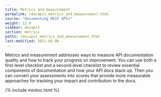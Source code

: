 ```yaml
---
title: Metrics and measurement
permalink: /docapis_metrics_and_measurement.html
course: "Documenting REST APIs"
weight: 12.0
sidebar: docapis
section: metrics
path1: /docapis_metrics_and_measurement.html
last-modified: 2021-02-06
---
```


Metrics and measurement addresses ways to measure API documentation quality and how to track your progress on improvement. You can use both a first-level checklist and a second-level checklist to review essential components of documentation and how your API docs stack up. Then you can convert your assessments into scores that provide more measurable approaches for tracking your impact and contribution to the docs.

{% include minitoc.html %}
